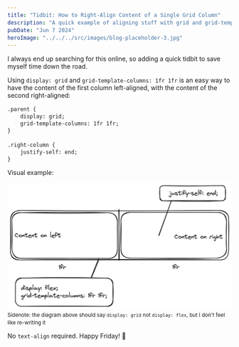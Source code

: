 ```yaml
---
title: "Tidbit: How to Right-Align Content of a Single Grid Column"
description: "A quick example of aligning stuff with grid and grid-template-columns"
pubDate: "Jun 7 2024"
heroImage: "../../../src/images/blog-placeholder-3.jpg"
---
```


I always end up searching for this online, so adding a quick tidbit to save myself time down the road.

Using `display: grid` and `grid-template-columns: 1fr 1fr` is an easy way to have the content of the first column left-aligned, with the content of the second right-aligned:

```
.parent {
    display: grid;
    grid-template-columns: 1fr 1fr;
}

.right-column {
    justify-self: end;
}
```

Visual example:

![A visual example of the aforementioned CSS](../../../src/images/align-right-grid-template-column.png)
<small>Sidenote: the diagram above should say `display: grid` not `display: flex`, but I don't feel like re-writing it</small>

No `text-align` required. Happy Friday! 🍺
